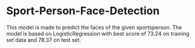 # Sport-Person-Face-Detection
This model is made to predict the faces of the given sportsperson. The model is based on LogisticRegression with best score of 73.24 on training set data and 78.37 on test set.
